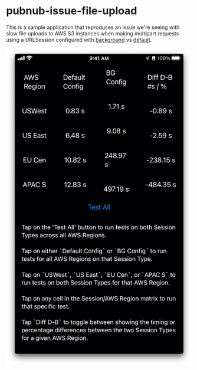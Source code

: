 # pubnub-issue-file-upload

This is a sample application that reproduces an issue we're seeing with slow file uploads to AWS S3 instances when making multipart requests using a URLSession configured with [background](https://developer.apple.com/documentation/foundation/urlsessionconfiguration/1407496-background) vs [default](https://developer.apple.com/documentation/foundation/urlsessionconfiguration/1411560-default).

![Example of Timings](/docs/file-upload-final-timings.png)
